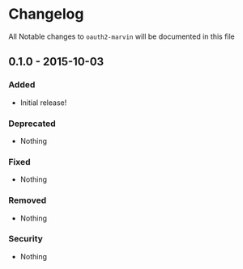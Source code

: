 # Changelog
All Notable changes to `oauth2-marvin` will be documented in this file

## 0.1.0 - 2015-10-03

### Added
- Initial release!

### Deprecated
- Nothing

### Fixed
- Nothing

### Removed
- Nothing

### Security
- Nothing
